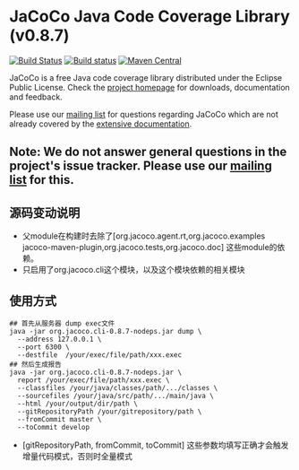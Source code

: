 JaCoCo Java Code Coverage Library (v0.8.7)
=================================

[![Build Status](https://dev.azure.com/jacoco-org/JaCoCo/_apis/build/status/JaCoCo?branchName=master)](https://dev.azure.com/jacoco-org/JaCoCo/_build/latest?definitionId=1&branchName=master)
[![Build status](https://ci.appveyor.com/api/projects/status/g28egytv4tb898d7/branch/master?svg=true)](https://ci.appveyor.com/project/JaCoCo/jacoco/branch/master)
[![Maven Central](https://img.shields.io/maven-central/v/org.jacoco/jacoco.svg)](http://search.maven.org/#search|ga|1|g%3Aorg.jacoco)

JaCoCo is a free Java code coverage library distributed under the Eclipse Public
License. Check the [project homepage](http://www.jacoco.org/jacoco)
for downloads, documentation and feedback.

Please use our [mailing list](https://groups.google.com/forum/?fromgroups=#!forum/jacoco)
for questions regarding JaCoCo which are not already covered by the
[extensive documentation](http://www.jacoco.org/jacoco/trunk/doc/).

Note: We do not answer general questions in the project's issue tracker. Please use our [mailing list](https://groups.google.com/forum/?fromgroups=#!forum/jacoco) for this.
-------------------------------------------------------------------------
## 源码变动说明
- 父module在构建时去除了[org.jacoco.agent.rt,org.jacoco.examples jacoco-maven-plugin,org.jacoco.tests,org.jacoco.doc] 这些module的依赖。
- 只启用了org.jacoco.cli这个模块，以及这个模块依赖的相关模块
## 使用方式
```shell script
## 首先从服务器 dump exec文件
java -jar org.jacoco.cli-0.8.7-nodeps.jar dump \
  --address 127.0.0.1 \
  --port 6300 \
  --destfile  /your/exec/file/path/xxx.exec
## 然后生成报告
java -jar org.jacoco.cli-0.8.7-nodeps.jar \
  report /your/exec/file/path/xxx.exec \
  --classfiles /your/java/classes/path/.../classes \
  --sourcefiles /your/java/src/path/.../main/java \
  --html /your/output/dir/path \
  --gitRepositoryPath /your/gitrepository/path \ 
  --fromCommit master \
  --toCommit develop
```
- [gitRepositoryPath, fromCommit, toCommit] 这些参数均填写正确才会触发增量代码模式，否则时全量模式
